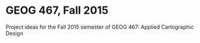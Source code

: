 # GEOG 467, Fall 2015
Project ideas for the Fall 2015 semester of GEOG 467: Applied Cartographic Design
